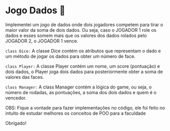 # Jogo Dados :game_die:
Implementei um jogo de dados onde dois jogadores competem para tirar o maior valor da soma de dois dados. Ou seja, caso o JOGADOR 1 role os dados e esses somem mais que os valores dos dados rolados pelo JOGADOR 2, o JOGADOR 1 vence. 

`class Dice:` A classe Dice contém os atributos que representam o dado e um método de jogar os dados para obter um número de face.

`class Player:` A classe Player contém um nome, um score (pontuação) e dois dados, o Player joga dois dados para posteriormente obter a soma de valores das faces.

`class Manager:` A class Manager contém a lógica do game, ou seja, o número de rodadas, as pontuações, a soma dos dois dados e quem é o vencedor.

OBS: Fique a vontade para fazer implementações no código, ele foi feito no intuito de estudar melhores os conceitos de POO para a faculdade

Obrigado! 
